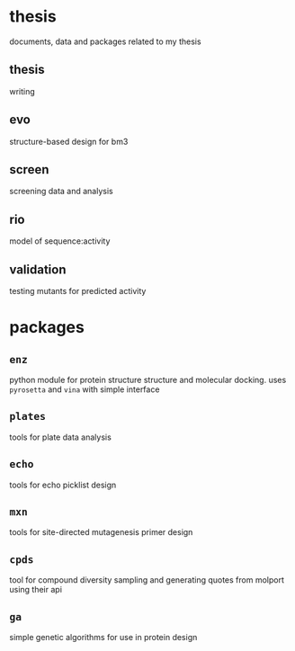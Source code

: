 # thesis
documents, data and packages related to my thesis

## thesis
writing

## evo
structure-based design for bm3

## screen
screening data and analysis

## rio
model of sequence:activity

## validation
testing mutants for predicted activity

# packages 

## `enz`
python module for protein structure structure and molecular docking. uses `pyrosetta` and `vina` with simple interface

## `plates`
tools for plate data analysis

## `echo`
tools for echo picklist design 

## `mxn`
tools for site-directed mutagenesis primer design 

## `cpds`
tool for compound diversity sampling and generating quotes from molport using their api

## `ga`
simple genetic algorithms for use in protein design

